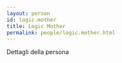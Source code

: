 ```yaml
---
layout: person
id: logic.mother
title: Logic Mother
permalink: people/logic.mother.html
---
```


Dettagli della persona